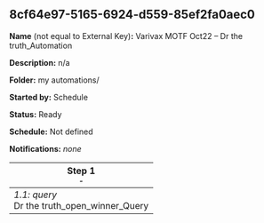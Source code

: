 ## 8cf64e97-5165-6924-d559-85ef2fa0aec0

**Name** (not equal to External Key)**:** Varivax MOTF Oct22 – Dr the truth_Automation


**Description:** n/a

**Folder:** my automations/

**Started by:** Schedule

**Status:** Ready

**Schedule:** Not defined

**Notifications:** _none_


| Step 1<br>_<small>-</small>_ |
| --- |
| _1.1: query_<br>Dr the truth_open_winner_Query |
